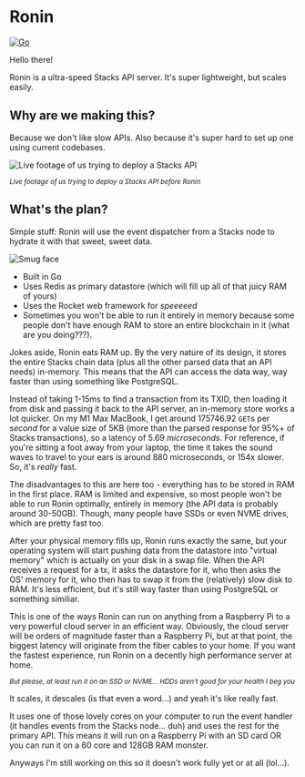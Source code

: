# Ronin

[![Go](https://github.com/syvita/ronin/actions/workflows/go.yml/badge.svg)](https://github.com/syvita/ronin/actions/workflows/go.yml)

Hello there!

Ronin is a ultra-speed Stacks API server. It's super lightweight, but scales easily.

## Why are we making this?

Because we don't like slow APIs. Also because it's super hard to set up one using current codebases.

![Live footage of us trying to deploy a Stacks API](./repo-img/mendit.gif)

<small align="center"><i>Live footage of us trying to deploy a Stacks API before Ronin</i></small>

## What's the plan?

Simple stuff: Ronin will use the event dispatcher from a Stacks node to hydrate it with that sweet, sweet data.

![Smug face](./repo-img/smug.gif)

- Built in Go
- Uses Redis as primary datastore (which will fill up all of that juicy RAM of yours)
- Uses the Rocket web framework for *speeeeed*
- Sometimes you won't be able to run it entirely in memory because some people don't have enough RAM to store an entire blockchain in it (what are you doing???).

Jokes aside, Ronin eats RAM up. By the very nature of its design, it stores the entire Stacks chain data (plus all the other parsed data that an API needs) in-memory. This means that the API can access the data way, way faster than using something like PostgreSQL.

Instead of taking 1-15ms to find a transaction from its TXID, then loading it from disk and passing it back to the API server, an in-memory store works a lot quicker. On my M1 Max MacBook, I get around 175746.92 `GET`s per *second* for a value size of 5KB (more than the parsed response for 95%+ of Stacks transactions), so a latency of 5.69 *microseconds*. For reference, if you're sitting a foot away from your laptop, the time it takes the sound waves to travel to your ears is around 880 microseconds, or 154x slower. So, it's *really* fast.

The disadvantages to this are here too - everything has to be stored in RAM in the first place. RAM is limited and expensive, so most people won't be able to run Ronin optimally, entirely in memory (the API data is probably around 30-50GB). Though, many people have SSDs or even NVME drives, which are pretty fast too.

After your physical memory fills up, Ronin runs exactly the same, but your operating system will start pushing data from the datastore into "virtual memory" which is actually on your disk in a swap file. When the API receives a request for a tx, it asks the datastore for it, who then asks the OS' memory for it, who then has to swap it from the (relatively) slow disk to RAM. It's less efficient, but it's still way faster than using PostgreSQL or something similiar. 

This is one of the ways Ronin can run on anything from a Raspberry Pi to a very powerful cloud server in an efficient way. Obviously, the cloud server will be orders of magnitude faster than a Raspberry Pi, but at that point, the biggest latency will originate from the fiber cables to your home. If you want the fastest experience, run Ronin on a decently high performance server at home.

<small align="center"><i>But please, at least run it on an SSD or NVME... HDDs aren't good for your health I beg you</i></small>

It scales, it descales (is that even a word...) and yeah it's like really fast.

It uses one of those lovely cores on your computer to run the event handler (it handles events from the Stacks node... duh) and uses the rest for the primary API. This means it will run on a Raspberry Pi with an SD card OR you can run it on a 60 core and 128GB RAM monster.

Anyways I'm still working on this so it doesn't work fully yet or at all (lol...).
